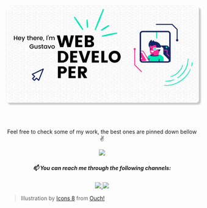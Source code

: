 <style>
    .hero {
        border: #f1f1f1 solid 1px;
        border-radius: 8px;
        object-fit: cover;
        box-shadow: 5px 5px 3px rgb(0 0 0 / 20%);
        margin-bottom: 50px;
    }
</style>

<img class="hero" src="/assets/hero427r.png">


<p align="center">Feel free to check some of my work, the best ones are pinned down bellow ✌️ </p>
    
<p align="center">
    <img src="https://github-readme-stats.vercel.app/api?username=gscarv13&theme=vue&show_icons=true&count_private=true">
</p>


<h5 align="center">📫 You can reach me through the following channels:</h5>



<p align="center">
    <a href="https://twitter.com/Gscarv13">
    <img src="https://img.shields.io/badge/Twitter-1DA1F2?style=for-the-badge&logo=twitter&logoColor=white"/>
    </a>
    <a href="https://www.linkedin.com/in/">
    <img src="https://img.shields.io/badge/LinkedIn-0077B5?style=for-the-badge&logo=linkedin&logoColor=white" />
    </a>
</p>


> Illustration by <a href="https://icons8.com/illustrations/author/5c07e68d82bcbc0092519bb6">Icons 8</a> from <a href="https://icons8.com/illustrations">Ouch!</a>

